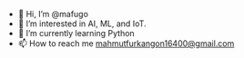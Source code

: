 - 👋 Hi, I’m @mafugo
- 👀 I’m interested in AI, ML, and IoT.
- 🌱 I’m currently learning Python
- 📫 How to reach me mahmutfurkangon16400@gmail.com

<!---
mafugo/mafugo is a ✨ special ✨ repository because its `README.md` (this file) appears on your GitHub profile.
You can click the Preview link to take a look at your changes.
--->
